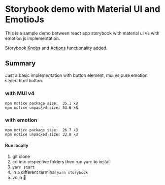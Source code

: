 # Storybook demo with Material UI and EmotioJs

This is a sample demo between react app storybook with material ui vs with emotion js implementation.

Storybook [Knobs](https://storybook.js.org/addons/storybook-addon-knobs-color-options) and [Actions](https://storybook.js.org/docs/react/essentials/actions) functionality added.


## Summary

Just a basic implementation with button element, mui vs pure emotion styled html button.

### with MUI v4
```
npm notice package size:  35.1 kB       
npm notice unpacked size: 53.6 kB       
```

### with emotion
```
npm notice package size:  26.7 kB
npm notice unpacked size: 33.8 kB
```

#### Run locally

1. git clone
2. cd into respective folders then run `yarn` to install
3. `yarn start`
4. in a different terminal `yarn storybook`   
5. voila :tada:  

